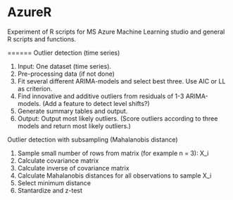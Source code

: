 AzureR
======

Experiment of R scripts for MS Azure Machine Learning studio and general R scripts and functions.

======
Outlier detection (time series) 

1. Input: One dataset (time series).
2. Pre-processing data (if not done)
3. Fit several different ARIMA-models and select best three. Use AIC or LL as criterion.
5. Find innovative and additive outliers from residuals of 1-3 ARIMA-models. (Add a feature to detect level shifts?)
6. Generate summary tables and output.
7. Output: Output most likely outliers. (Score outliers according to three models and return most likely outliers.)

Outlier detection with subsampling (Mahalanobis distance)
1. Sample small number of rows from matrix (for example n = 3): X_i
2. Calculate covariance matrix
3. Calculate inverse of covariance matrix
4. Calculate Mahalanobis distances for all observations to sample X_i
5. Select minimum distance
6. Stantardize and z-test
